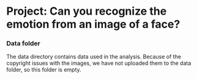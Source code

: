 # Project: Can you recognize the emotion from an image of a face?

### Data folder

The data directory contains data used in the analysis. Because of the copyright issues with the images, we have not uploaded them to the data folder, so this folder is empty.


